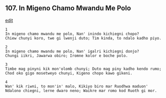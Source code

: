 
## 107.  In Migeno Chamo Mwandu Me Polo
[edit](https://docs.google.com/document/d/1bhwR4h_wHmMS6nyW1mJ7BEwVgH11ZXIl/edit?mode=html)



    1
    In migeno chamo mwandu me polo, Nan' inindo kichiegni chopo?
    Chiew chunyi koro, twe gi lwenji duto; Tim kinda, to ndalo kadho piyo.

    2
    In migeno chamo mwandu me polo, Nan' igalri kichiegni donjo?
    Chungi iikri, Jawarwa obiro; Iromne kolor e boche polo.

    3
    Timbe mag pinyni kik mon'olomb chunyi; Duto mag piny kadho kendo rumo;
    Chod oko gigo mosetweyo chunyi, Kigeno chopo kawo gikeni.

    4
    Wan' kik riwni, to mon'in' malo, Kikiyo biro mar Ruodhwa maduon'
    Ndalono chiegni, lerne dwaro neno; Waikre mar romo kod Ruoth gi mor.

